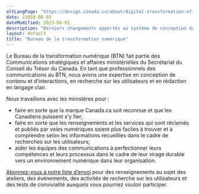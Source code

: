 ```yaml
---
altLangPage: "https://design.canada.ca/about/digital-transformation-office.md"
date: 22018-08-03
dateModified: 2023-06-01
description: "Derniers changements apportés au système de conception de Canada.ca."
layout: default
title: "Bureau de la transformation numérique"
---
```

<p>Le Bureau de la transformation numérique (BTN) fait partie des Communications stratégiques et affaires ministérielles du Secrétariat du Conseil du Trésor du Canada. En tant que professionnels des communications au BTN, nous avons une expertise en conception de contenu et d’interactions, en recherche sur les utilisateurs et en rédaction en langage clair.</p>
<p>Nous travaillons avec les ministères pour&nbsp;:</p>
<ul>
  <li>faire en sorte que la marque Canada.ca soit reconnue et que les Canadiens puissent s’y fier;</li>
  <li>faire en sorte que les renseignements et les services qui sont réclamés et publiés par voies numériques soient plus faciles à trouver et à comprendre selon les informations recueillies dans le cadre de recherches sur les utilisateurs;</li>
  <li>aider les équipes des communications à perfectionner leurs compétences et leurs processus dans le cadre de leur virage durable vers un environnement numérique dans leur organisation.</li>
</ul>
<p><a href="{{ site.urlblogca }}/pages/inscrire.html">Abonnez-vous à notre liste d’envoi</a> pour des renseignements au sujet des ateliers, des événements, des activités de recherche sur les utilisateurs et des tests de convivialité auxquels vous pourriez vouloir participer.</p>

